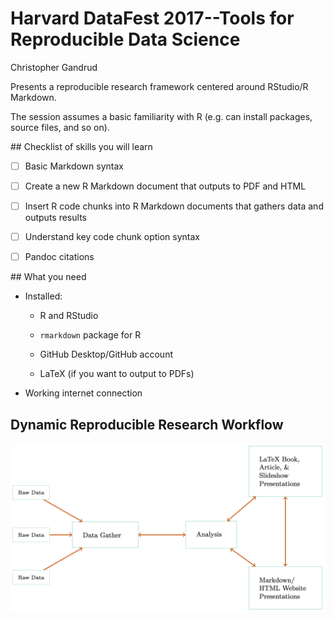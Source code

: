 # Harvard DataFest 2017--Tools for Reproducible Data Science

Christopher Gandrud

Presents a reproducible research framework centered around RStudio/R Markdown.

The session assumes a basic familiarity with R (e.g. can install packages, source files, and so on).

## Checklist of skills you will learn

- [ ] Basic Markdown syntax

- [ ] Create a new R Markdown document that outputs to PDF and HTML

- [ ] Insert R code chunks into R Markdown documents that gathers data and outputs results

- [ ] Understand key code chunk option syntax

- [ ] Pandoc citations

## What you need

- Installed:

    + R and RStudio

    + `rmarkdown` package for R

    + GitHub Desktop/GitHub account

    + LaTeX (if you want to output to PDFs)

- Working internet connection

## Dynamic Reproducible Research Workflow

![dynamic-work-flow](presentation/img/linked_workflow/rep_workflow.png)
